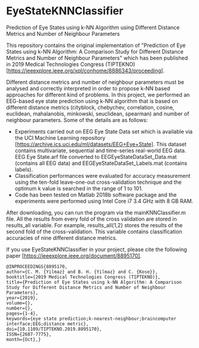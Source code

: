 # EyeStateKNNClassifier
Prediction of Eye States using k-NN Algorithm using Different Distance Metrics and Number of Neighbour Parameters

This repository contains the original implementation of "Prediction of Eye States using k-NN Algorithm: A Comparison Study for Different Distance Metrics and Number of Neighbour Parameters" which has been published in 2019 Medical Technologies Congress (TIPTEKNO) [https://ieeexplore.ieee.org/xpl/conhome/8886343/proceeding].

Different distance metrics and number of neighbour parameters must be analysed and correctly interpreted in order to propose k-NN based approaches for different kind of problems. In this project, we performed an EEG-based eye state prediction using k-NN algorithm that is based on different distance metrics (cityblock, chebychev, correlation, cosine, euclidean, mahalanobis, minkowski, seuclidean, spearman) and number of neighbour parameters. Some of the details are as follows:

- Experiments carried out on EEG Eye State Data set which is available via the UCI Machine Learning repository [https://archive.ics.uci.edu/ml/datasets/EEG+Eye+State]. This dataset contains multivariate, sequential and time-series real-world EEG data. EEG Eye State.arf file converted to EEGEyeStateDataSet_Data.mat (contains all EEG data) and EEGEyeStateDataSet_Labels.mat (contains labels).
- Classification performances were evaluated for accuracy measurement using the ten-fold leave-one-out cross-validation technique and the optimum k value is searched in the range of 1 to 101.
- Code has been tested on Matlab 2018b software package and the experiments were performed using Intel Core i7 3.4 GHz with 8 GB RAM.

After downloading, you can run the program via the mainKNNClassifier.m file. All the results from every fold of the cross validation are stored in results_all variable. For example, results_all{1,2} stores the results of the second fold of the cross-validation. This variable contains classification accuracies of nine different distance metrics.

If you use EyeStateKNNClassifier in your project, please cite the following paper [https://ieeexplore.ieee.org/document/8895170].

```
@INPROCEEDINGS{8895170,
author={C. M. {Yilmaz} and B. H. {Yilmaz} and C. {Kose}},
booktitle={2019 Medical Technologies Congress (TIPTEKNO)},
title={Prediction of Eye States using k-NN Algorithm: A Comparison Study for Different Distance Metrics and Number of Neighbour Parameters},
year={2019},
volume={},
number={},
pages={1-4},
keywords={eye state prediction;k-nearest-neighbour;braincomputer interface;EEG;distance metric},
doi={10.1109/TIPTEKNO.2019.8895170},
ISSN={2687-7775},
month={Oct},}
```
